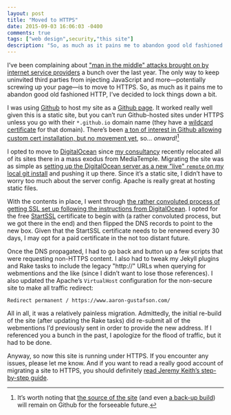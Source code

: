 ```yaml
---
layout: post
title: "Moved to HTTPS"
date: 2015-09-03 16:06:03 -0400
comments: true
tags: ["web design",security,"this site"]
description: "So, as much as it pains me to abandon good old fashioned HTTP, I’ve decided to lock things down a bit."
---
```


I’ve been complaining about ["man in the middle" attacks brought on by internet service providers](https://www.aaron-gustafson.com/notebook/more-proof-we-dont-control-our-web-pages/) a bunch over the last year. The only way to keep uninvited third parties from injecting JavaScript and more—potentially screwing up your page—is to move to HTTPS. So, as much as it pains me to abandon good old fashioned HTTP, I’ve decided to lock things down a bit.

<!-- more -->

I was using [Github](https://github.com/) to host my site as a [Github page](https://pages.github.com/). It worked really well given this is a static site, but you can’t run Github-hosted sites under HTTPS unless you go with their `*.github.io` domain name (they have a [wildcard certificate](https://en.wikipedia.org/wiki/Wildcard_certificate) for that domain). There’s been [a ton of interest in Github allowing custom cert installation, but no movement yet](https://github.com/isaacs/github/issues/156), so… <i>onward!</i>[^1]

I opted to move to [DigitalOcean](https://www.digitalocean.com/?refcode=5270a681c6fe) since [my consultancy](http://easy-designs.net) recently relocated all of its sites there in a mass exodus from MediaTemple. Migrating the site was as simple as [setting up the DigitalOcean server as a new "live" `remote` on my local git install](https://www.digitalocean.com/community/tutorials/how-to-set-up-automatic-deployment-with-git-with-a-vps) and pushing it up there. Since it’s a static site, I didn’t have to worry too much about the server config. Apache is really great at hosting static files.

With the contents in place, I went through [the rather convoluted process of getting SSL set up following the instructions from DigitalOcean](https://www.digitalocean.com/community/tutorials/how-to-set-up-apache-with-a-free-signed-ssl-certificate-on-a-vps). I opted for the free [StartSSL](http://www.startssl.com/) certificate to begin with (a rather convoluted process, but we got there in the end) and then flipped the DNS records to point to the new box. Given that the StartSSL certificate needs to be renewed every 30 days, I may opt for a paid certificate in the not too distant future.

Once the DNS propagated, I had to go back and button up a few scripts that were requesting non-HTTPS content. I also had to tweak my Jekyll plugins and Rake tasks to include the legacy "http://" URLs when querying for webmentions and the like (since I didn’t want to lose those references). I also updated the Apache’s `VirtualHost` configuration for the non-secure site to make all traffic redirect:

	Redirect permanent / https://www.aaron-gustafson.com/

All in all, it was a relatively painless migration. Admittedly, the initial re-build of the site (after updating the Rake tasks) did re-submit all of the webmentions I’d previously sent in order to provide the new address. If I referenced you a bunch in the past, I apologize for the flood of traffic, but it had to be done.

Anyway, so now this site is running under HTTPS. If you encounter any issues, please let me know. And if you want to read a really good account of migrating a site to HTTPS, you should definitely [read Jeremy Keith’s step-by-step guide](https://adactio.com/articles/7435).

[^1]: It’s worth noting that [the source of the site](https://github.com/aarongustafson/aarongustafson.github.io/tree/source) (and even [a back-up build](https://github.com/aarongustafson/aarongustafson.github.io/tree/master)) will remain on Github for the forseeable future.
